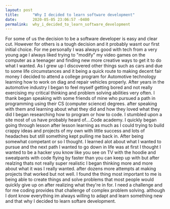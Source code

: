 ```yaml
---
layout: post
title:      "Why I decided to learn software development"
date:       2020-05-05 23:06:57 -0400
permalink:  why_i_decided_to_learn_software_development
---
```



For some of us the decision to be a software developer is easy and clear cut. However for others is a tough decision and it probably wasnt our first initial choice. For me personally I was always good with tech from a very young age I always liked trying to "modify" my video games on the computer as a teenager and finding new more creative ways to get it to do what I wanted. As I grew up I discovered other things such as cars and due to some life circumstances and it being a quick route to making decent fair money I decided to attend a college program for Automotive technology learning how to work on diag and repair vehicles properly. After years in the automotive industry I began to feel myself getting bored and not really exercising my critical thinking and problem solving abilities very often.  I thank began speaking with some friends of mine who pursued a path in programming using their CS (computer science) degrees. after speaking with them and learning about what they did and how they loved what they did I began researching how to program or how to code. 
I stumbled upon a site most of us have probably heard of....Code academy.  I quickly began going through lesson after lesson learning as much as I could trying to build crappy ideas and projects of my own with little success and lots of headaches but still something kept pulling me back in.  After being somewhat competant or so I thought. I learned alot about what I wanted to pursue and the next path I wanted to go down in life was at first I thought I wanted to be a hacker you know like you see on TV with the hoodie and sweatpants with code flying by faster than you can keep up with but after realzing thats not really super realistic I began thinking more and more about what it was I really wanted. 
after dozens more attempts at making projects that worked but not well. I found the thing most important to me is being able to create things and solve problems that most people would quickly give up on after realizing what they're in for. I need a challenge and for me coding provides that challenge of complex problem solving.  although I dont know everything im always willing to adapt and learn something new and that why I decided to learn softare development. 



